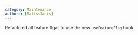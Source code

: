 ```yaml
---
category: Maintenance
authors: [MatissJanis]
---
```


Refactored all feature flgas to use the new `useFeatureFlag` hook
